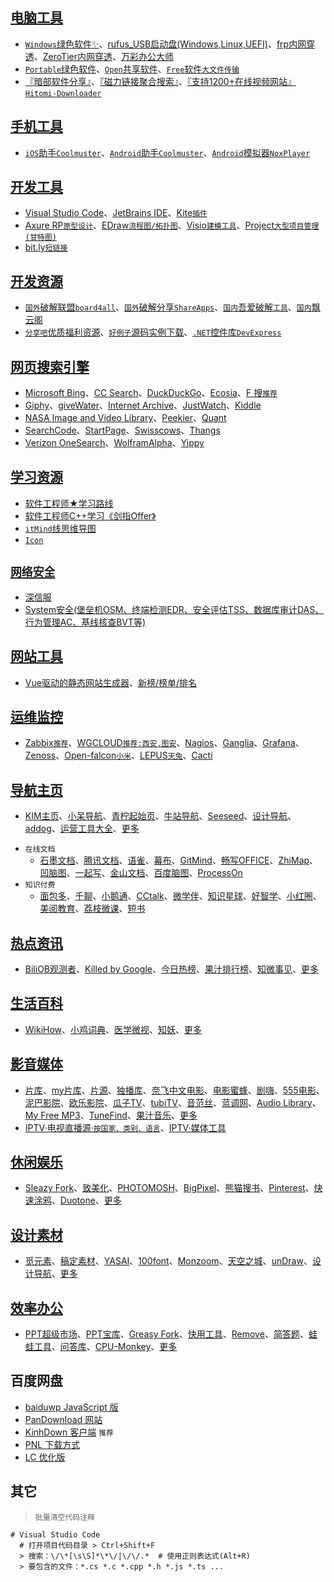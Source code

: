 
## [电脑工具](https://vip.jokerps.com/software)
- [`Windows`绿色软件✨](https://vip.jokerps.com/software/windows)、[rufus_USB启动盘(Windows,Linux,UEFI)](https://rufus.ie/)、[frp内网穿透](https://gofrp.org/docs/)、[ZeroTier内网穿透](https://www.zerotier.com/download/)、[万彩办公大师](http://www.wofficebox.com/)
- [`Portable`绿色软件](https://portable4pc.com/)、[`Open`共享软件](https://www.gopojie.net/)、[`Free`软件`大文件传输`](https://alternativeto.net/software/swisstransfer/)
- [『暗部软件分享』](https://www.lanzoui.com/b0k1bw0j)、[『磁力链接聚合搜索』](https://github.com/xiandanin/magnetW/wiki)、[『支持1200+在线视频网站』`Hitomi-Downloader`](https://github.com/KurtBestor/Hitomi-Downloader)

## [手机工具](https://ssrshare.github.io/bt/)
- [`iOS`助手`Coolmuster`](https://portable4pc.com/coolmuster-ios-assistant-portable/)、[`Android`助手`Coolmuster`](https://portable4pc.com/coolmuster-android-assistant-portable/)、[`Android`模拟器`NoxPlayer`](https://portable4pc.com/noxplayer/)

## [开发工具](https://www.jb51.net/softs/)
- [Visual Studio Code](https://code.visualstudio.com/)、[JetBrains IDE](https://www.jetbrains.com/)、[Kite`插件`](https://www.kite.com/)
- [Axure RP`原型设计`](https://www.axure.com.cn/)、[EDraw`流程图/拓扑图`](https://www.edrawsoft.cn/)、[Visio`建模工具`](https://www.microsoft.com/zh-cn/microsoft-365/visio/flowchart-software)、[Project`大型项目管理(甘特图)`](https://www.microsoft.com/zh-cn/microsoft-365/project/project-management-software)
- [bit.ly`短链接`](https://bitly.com/)

## [开发资源](#)
- [`国外`破解联盟`board4all`](https://www.board4all.biz/)、[`国外`破解分享`ShareApps`](https://shareappscrack.com/)、[`国内`吾爱破解](https://www.52pojie.cn/)[`工具`](https://down.52pojie.cn/Tools/)、[`国内`飘云阁](https://www.chinapyg.com/)
- [`分享吧`优质福利资源](https://www.fx8y.com/)、[`好例子`源码实例下载](https://www.haolizi.net/)、[`.NET`控件库`DevExpress`](https://ldqk.org/1849)

## [网页搜索引擎](#)
- [​Microsoft Bing​](https://www.bing.com/)、[​CC Search​](https://search.creativecommons.org/)、[​DuckDuckGo​](https://duckduckgo.com/)、[​Ecosia​](https://www.ecosia.org/)、[​F 搜​`推荐`](https://fsou.cc)
- [​Giphy​](https://giphy.com/)、[​giveWater​](https://www.givewater.com/)、[​Internet Archive​](https://archive.org/)、[​JustWatch​](https://www.justwatch.com/)、[​Kiddle​](https://www.kiddle.co/)
- [​NASA Image and Video Library​](https://images.nasa.gov/)、[​Peekier​](https://peekier.com/)、[​Quant​](https://www.qwant.com/)
- [​SearchCode​](https://searchcode.com/)、[​StartPage​](https://www.startpage.com/)、[​Swisscows​](https://swisscows.com/)、[​Thangs​](https://thangs.com/)
- [​Verizon OneSearch​](https://www.onesearch.com/)、[​WolframAlpha​](https://www.wolframalpha.com/)、[​Yippy​](https://www.yippy.com/)

## [学习资源](#)
- [软件工程师★学习路线](https://github.com/jwasham/coding-interview-university/blob/main/translations/README-cn.md)
- [软件工程师C++学习《剑指Offer》](https://github.com/zhedahht/CodingInterviewChinese2)
- [`itMind`线思维导图](https://gitmind.cn/)
- [`Icon`](https://shields.io/)

## [`网络安全`](https://github.com/angenalZZZ/doc/blob/master/网络安全.md)
- [深信服](https://bbs.sangfor.com.cn/plugin.php?id=index:index)
- [System安全(堡垒机OSM、终端检测EDR、安全评估TSS、数据库审计DAS、行为管理AC、基线核查BVT等)](https://bbs.sangfor.com.cn/plugin.php?id=service:download)

## [网站工具](http://chenapp.com/chrome/developtools)
- [Vue驱动的静态网站生成器](https://vuepress.vuejs.org/zh/)、[新榜/榜单/排名](http://newrank.cn/)

## [运维监控](https://blog.csdn.net/tianshiyeben/article/details/106946869)
- [Zabbix`推荐`](https://www.zabbix.com/)、[WGCLOUD`推荐:西安.图安`](https://www.wgstart.com/)、[Nagios](https://www.nagios.org/)、[Ganglia](http://ganglia.info/)、[Grafana](https://grafana.com/)、[Zenoss](https://www.zenoss.com/)、[Open-falcon`小米`](https://github.com/xiaomi/open-falcon)、[LEPUS`天兔`](https://www.lepus.cc/)、[Cacti](https://www.cacti.net/)

## [导航主页](https://vip.jokerps.com/sites)
- [KIM主页](https://kim.plopco.com/ "主页从未如此惊艳")、[小呆导航](https://www.webjike.com/ "可自定义的简洁网址导航")、[青柠起始页](https://a.maorx.cn/ "简洁美观实用的浏览器起始页")、[牛站导航](https://www.niuzdh.com/ "精选最好的网站服务平台")、[Seeseed](https://www.seeseed.com/ "无穷尽设计可能")、[设计导航](http://hao.shejidaren.com/ "精选最好的设计网站大全")、[addog](https://www.addog.vip/ "广告创意、设计、文案、PPT模板")、[运营工具大全](https://xiaomark.com/tool "收录优秀好用的运营工具")、[更多](https://vip.jokerps.com/favorites/page)

 * `在线文档`
    * [石墨文档](https://shimo.im/)、[腾讯文档](https://docs.qq.com/)、[语雀](https://www.yuque.com/)、[幕布](https://mubu.com/)、[GitMind](https://gitmind.cn/)、[畅写OFFICE](http://www.51changxie.com/)、[ZhiMap](https://zhimap.com/)、[凹脑图](https://aonaotu.com/)、[一起写](https://yiqixie.com/)、[金山文档](https://www.kdocs.cn/)、[百度脑图](https://naotu.baidu.com/)、[ProcessOn](https://www.processon.com/)
 * `知识付费`
    * [面包多](https://mianbaoduo.com/)、[千聊](https://pc.qlchat.com/)、[小鹅通](https://www.xiaoe-tech.com/)、[CCtalk](https://www.cctalk.com/)、[微学伴](https://www.vlearn.cn/)、[知识星球](https://zsxq.com/)、[好智学](https://www.hzxue.com/)、[小红圈](https://www.red-ring.cn/)、[美阅教育](https://upnet.beautifulreading.com/)、[荔枝微课](https://www.lizhiweike.com/)、[短书](https://www.duanshu.com/)

## [热点资讯](https://vip.jokerps.com/favorites/hotspot)
- [BiliOB观测者](https://www.biliob.com/ "B站历史数据统计分析站点")、[Killed by Google](https://killedbygoogle.com/ "被谷歌淘汰的产品")、[今日热榜](https://tophub.today/ "追踪全网热点、简单高效阅读")、[果汁排行榜](http://guozhivip.com/rank/ "各类榜单排名大全")、[知微事见](https://ef.zhiweidata.com/ "最全的互联网社会热点聚合平台")、[更多](https://vip.jokerps.com/favorites/hotspot)


## [生活百科](https://vip.jokerps.com/favorites/life)
- [WikiHow](https://zh.wikihow.com/ "你可以信赖的万事指南")、[小鸡词典](https://jikipedia.com/ "查网络流行语，就上小鸡词典")、[医学微视](https://www.mvyxws.com/ "中国医学科普微视频百科全书")、[知妖](https://www.cbaigui.com/ "收集中国古今妖怪")、[更多](https://vip.jokerps.com/favorites/life)


## [影音媒体](https://vip.jokerps.com/favorites/play)
- [片库](https://www.pianku.li/ "高清影视资源下载")、[my片库](https://www.mypianku.net)、[片源](http://pianyuan.la/ "BT、磁力种子资源分享")、[独播库](https://www.duboku.tv)、[奈飞中文电影](https://yanetflix.com)、[电影蜜蜂](https://www.dybee.tv)、[剧嗨](https://www.juhi.cc)、[555电影](https://www.o8tv.com)、[泥巴影院](https://www.mudvod.tv)、[欧乐影院](https://olevod.com)、[瓜子TV](https://guazitv.tv)、[tubiTV](https://tubitv.com)、[音范丝](http://www.yinfans.me/ "精选4K蓝光原盘下载")、[蓝调网](http://lcoc.top/ "vip视频解析网站")、[Audio Library](https://www.audiolibrary.com.co/ "无版权音乐下载")、[My Free MP3](http://tool.liumingye.cn/music/ "免费搜索下载无损音乐")、[TuneFind](https://www.tunefind.com/ "从电视和电影中查找音乐")、[果汁音乐](http://guozhivip.com/yinyue/ "音乐免费在线收听下载")、[更多](https://vip.jokerps.com/favorites/play)
- [IPTV·电视直播源·`按国家、类别、语言`](https://github.com/iptv-org/iptv)、[IPTV·媒体工具](https://github.com/iptv-org/awesome-iptv)


## [休闲娱乐](https://vip.jokerps.com/favorites/play)
- [Sleazy Fork](https://sleazyfork.org/zh-CN "提供成人用户脚本的网站")、[致美化](https://zhutix.com/ "最专业的电脑美化平台")、[PHOTOMOSH](https://photomosh.com/ "故障效果生成器")、[BigPixel](http://www.bigpixel.cn/ "千亿像素看中国")、[熊猫搜书](https://ebook.huzerui.com/ "电子书搜索平台合集")、[Pinterest](https://www.pinterest.com/ "世界上最大的图片社交分享网站")、[快速涂鸦](https://quickdraw.withgoogle.com/ "协助训练神经网络辨识涂鸦")、[Duotone](https://duotone.shapefactory.co/ "双色图片生成器")、[更多](https://vip.jokerps.com/favorites/play)


## [设计素材](https://vip.jokerps.com/favorites/design)
- [觅元素](http://www.51yuansu.com/ "设计元素的免费下载网站")、[稿定素材](https://vip.jokerps.com/sites/6925.html "优质设计素材，海量正版图片无限下载")、[YASAI](https://wangyasai.github.io/designtools.html "用P5.js做的一些小工具")、[100font](https://www.100font.com/ "免版权商用字体下载网站")、[Monzoom](https://www.monzoom.com/ "免费的4K和高清运动视频")、[天空之城](https://www.skypixel.com/ "全球航拍爱好者和摄影作品社区")、[unDraw](https://undraw.co/illustrations "免费无版权插图网站")、[设计导航](https://idesign.qq.com/ "腾讯设计导航")、[更多](https://vip.jokerps.com/favorites/design)


## [效率办公](https://vip.jokerps.com/favorites/work)
- [PPT超级市场](http://ppt.sotary.com/web/wxapp/index.html "超多PPT模板下载")、[PPT宝库](http://www.pptbz.com/ "免费PPT模板下载")、[Greasy Fork](https://greasyfork.org/zh-CN "提供用户脚本的网站")、[快用工具](https://www.fastools.cn/ "各种优质、快捷、易用的在线工具")、[Remove](https://www.remove.bg/zh "自动扣图，消除图片中的背景")、[简答题](http://www.jiandati.com/ "简洁、实用的免费题库")、[蛙蛙工具](https://www.iamwawa.cn/ "便捷的在线工具集合网站")、[问答库](https://www.asklib.com/ "做最有用的题库")、[CPU-Monkey](https://www.cpu-monkey.com/ "CPU与基准和技术规格的比较")、[更多](https://vip.jokerps.com/favorites/work)


## 百度网盘
- [baiduwp JavaScript 版](https://github.com/TkzcM/baiduwp "GitHub 项目")
- [PanDownload 网站](https://pandownload.com/ "PanDownload 网站")
- [KinhDown 客户端](https://kinhdown.kinh.cc/ "KinhDown 客户端") `推荐`
- [PNL 下载方式](https://www.lanzous.com/u/pnl "PNL 下载方式")
- [LC 优化版](https://github.com/lc6464 "LC")


## 其它

> `批量清空代码注释`
~~~shell
# Visual Studio Code
  # 打开项目代码目录 > Ctrl+Shift+F
  > 搜索：\/\*[\s\S]*\*\/|\/\/.*  # 使用正则表达式(Alt+R)
  > 要包含的文件：*.cs *.c *.cpp *.h *.js *.ts ...
~~~

